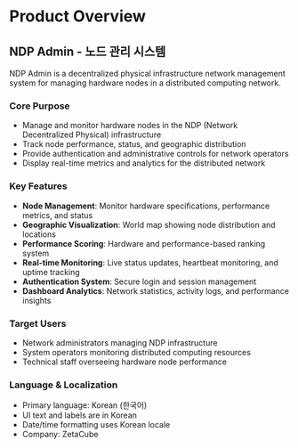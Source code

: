 # Product Overview

## NDP Admin - 노드 관리 시스템

NDP Admin is a decentralized physical infrastructure network management system for managing hardware nodes in a distributed computing network.

### Core Purpose
- Manage and monitor hardware nodes in the NDP (Network Decentralized Physical) infrastructure
- Track node performance, status, and geographic distribution
- Provide authentication and administrative controls for network operators
- Display real-time metrics and analytics for the distributed network

### Key Features
- **Node Management**: Monitor hardware specifications, performance metrics, and status
- **Geographic Visualization**: World map showing node distribution and locations
- **Performance Scoring**: Hardware and performance-based ranking system
- **Real-time Monitoring**: Live status updates, heartbeat monitoring, and uptime tracking
- **Authentication System**: Secure login and session management
- **Dashboard Analytics**: Network statistics, activity logs, and performance insights

### Target Users
- Network administrators managing NDP infrastructure
- System operators monitoring distributed computing resources
- Technical staff overseeing hardware node performance

### Language & Localization
- Primary language: Korean (한국어)
- UI text and labels are in Korean
- Date/time formatting uses Korean locale
- Company: ZetaCube